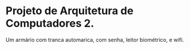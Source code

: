 # Projeto de Arquitetura de Computadores 2.

Um armário com tranca automarica, com senha, leitor biométrico, e wifi.
